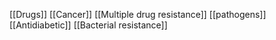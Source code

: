 [[Drugs]]
[[Cancer]]
[[Multiple drug resistance]]
[[pathogens]]
[[Antidiabetic]]
[[Bacterial resistance]]
